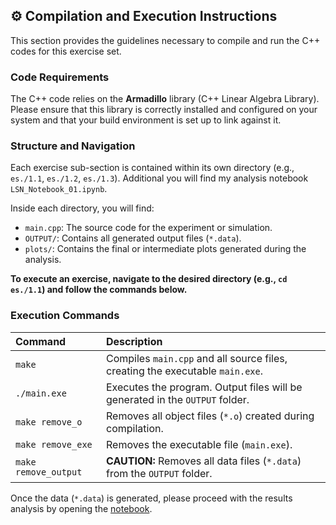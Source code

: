 ## ⚙️ Compilation and Execution Instructions

This section provides the guidelines necessary to compile and run the C++ codes for this exercise set.

### Code Requirements

The C++ code relies on the **Armadillo** library (C++ Linear Algebra Library). Please ensure that this library is correctly installed and configured on your system and that your build environment is set up to link against it.

### Structure and Navigation

Each exercise sub-section is contained within its own directory (e.g., `es./1.1`, `es./1.2`, `es./1.3`). Additional you will find my analysis notebook `LSN_Notebook_01.ipynb`.

Inside each directory, you will find:
* `main.cpp`: The source code for the experiment or simulation.
* `OUTPUT/`: Contains all generated output files (`*.data`).
* `plots/`: Contains the final or intermediate plots generated during the analysis.

**To execute an exercise, navigate to the desired directory (e.g., `cd es./1.1`) and follow the commands below.**

### Execution Commands

| Command | Description |
| :--- | :--- |
| `make` | Compiles `main.cpp` and all source files, creating the executable `main.exe`. |
| `./main.exe` | Executes the program. Output files will be generated in the `OUTPUT` folder. |
| `make remove_o` | Removes all object files (`*.o`) created during compilation. |
| `make remove_exe` | Removes the executable file (`main.exe`). |
| `make remove_output` | **CAUTION:** Removes all data files (`*.data`) from the `OUTPUT` folder. |

Once the data (`*.data`) is generated, please proceed with the results analysis by opening the [notebook](LSN_Notebook_01.ipynb).
